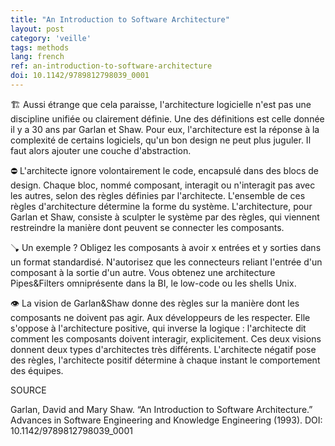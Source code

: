 ```yaml
---
title: "An Introduction to Software Architecture"
layout: post
category: 'veille'
tags: methods
lang: french
ref: an-introduction-to-software-architecture
doi: 10.1142/9789812798039_0001
---
```


🏗️ Aussi étrange que cela paraisse, l'architecture logicielle n'est pas une discipline unifiée ou clairement définie. Une des définitions est celle donnée il y a 30 ans par Garlan et Shaw. Pour eux, l'architecture est la réponse à la complexité de certains logiciels, qu'un bon design ne peut plus juguler. Il faut alors ajouter une couche d'abstraction.

⛔ L'architecte ignore volontairement le code, encapsulé dans des blocs de design. Chaque bloc, nommé composant, interagit ou n'interagit pas avec les autres, selon des règles définies par l'architecte. L'ensemble de ces règles d'architecture détermine la forme du système. L'architecture, pour Garlan et Shaw, consiste à sculpter le système par des règles, qui viennent restreindre la manière dont peuvent se connecter les composants.

🪠 Un exemple ? Obligez les composants à avoir x entrées et y sorties dans un format standardisé. N'autorisez que les connecteurs reliant l'entrée d'un composant à la sortie d'un autre. Vous obtenez une architecture Pipes&Filters omniprésente dans la BI, le low-code ou les shells Unix.

👁️ La vision de Garlan&Shaw donne des règles sur la manière dont les composants ne doivent pas agir. Aux développeurs de les respecter. Elle s'oppose à l'architecture positive, qui inverse la logique : l'architecte dit comment les composants doivent interagir, explicitement. Ces deux visions donnent deux types d'architectes très différents. L'architecte négatif pose des règles, l'architecte positif détermine à chaque instant le comportement des équipes.

SOURCE

Garlan, David and Mary Shaw. “An Introduction to Software Architecture.” Advances in Software Engineering and Knowledge Engineering (1993). DOI: 10.1142/9789812798039_0001